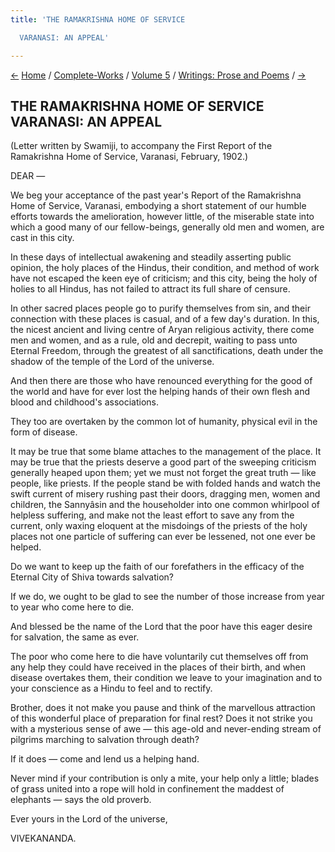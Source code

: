 ```yaml
---
title: 'THE RAMAKRISHNA HOME OF SERVICE

  VARANASI: AN APPEAL'

---
```

<div>

[←](the_advaita_ashrama_himalayas.htm) [Home](../../../index.htm) /
[Complete-Works](../../complete_works.htm) / [Volume
5](../volume_5_contents.htm) / [Writings: Prose and
Poems](writings_prose_and_poems_contents.htm)
/ [→](who_knows_how_mother_plays.htm)

  

## THE RAMAKRISHNA HOME OF SERVICE VARANASI: AN APPEAL

(Letter written by Swamiji, to accompany the First Report of the
Ramakrishna Home of Service, Varanasi, February, 1902.)

DEAR —

We beg your acceptance of the past year's Report of the Ramakrishna Home
of Service, Varanasi, embodying a short statement of our humble efforts
towards the amelioration, however little, of the miserable state into
which a good many of our fellow-beings, generally old men and women, are
cast in this city.

In these days of intellectual awakening and steadily asserting public
opinion, the holy places of the Hindus, their condition, and method of
work have not escaped the keen eye of criticism; and this city, being
the holy of holies to all Hindus, has not failed to attract its full
share of censure.

In other sacred places people go to purify themselves from sin, and
their connection with these places is casual, and of a few day's
duration. In this, the nicest ancient and living centre of Aryan
religious activity, there come men and women, and as a rule, old and
decrepit, waiting to pass unto Eternal Freedom, through the greatest of
all sanctifications, death under the shadow of the temple of the Lord of
the universe.

And then there are those who have renounced everything for the good of
the world and have for ever lost the helping hands of their own flesh
and blood and childhood's associations.

They too are overtaken by the common lot of humanity, physical evil in
the form of disease.

It may be true that some blame attaches to the management of the place.
It may be true that the priests deserve a good part of the sweeping
criticism generally heaped upon them; yet we must not forget the great
truth — like people, like priests. If the people stand be with folded
hands and watch the swift current of misery rushing past their doors,
dragging men, women and children, the Sannyâsin and the householder into
one common whirlpool of helpless suffering, and make not the least
effort to save any from the current, only waxing eloquent at the
misdoings of the priests of the holy places not one particle of
suffering can ever be lessened, not one ever be helped.

Do we want to keep up the faith of our forefathers in the efficacy of
the Eternal City of Shiva towards salvation?

If we do, we ought to be glad to see the number of those increase from
year to year who come here to die.

And blessed be the name of the Lord that the poor have this eager desire
for salvation, the same as ever.

The poor who come here to die have voluntarily cut themselves off from
any help they could have received in the places of their birth, and when
disease overtakes them, their condition we leave to your imagination and
to your conscience as a Hindu to feel and to rectify.

Brother, does it not make you pause and think of the marvellous
attraction of this wonderful place of preparation for final rest? Does
it not strike you with a mysterious sense of awe — this age-old and
never-ending stream of pilgrims marching to salvation through death?

If it does — come and lend us a helping hand.

Never mind if your contribution is only a mite, your help only a little;
blades of grass united into a rope will hold in confinement the maddest
of elephants — says the old proverb.

Ever yours in the Lord of the universe,

VIVEKANANDA.

</div>

